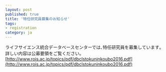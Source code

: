 ```yaml
---
layout: post
published: true
title: '特任研究員募集のお知らせ'
tags:
- registration
category: ja
---
```

ライフサイエンス統合データベースセンターでは､特任研究員を募集しています｡詳しい内容は公募要領をご覧ください｡
[http://www.rois.ac.jp/topics/pdf/dbclstokuninkoubo2016.pdf](http://www.rois.ac.jp/topics/pdf/dbclstokuninkoubo2016.pdf)